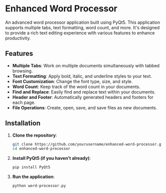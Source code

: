 # Enhanced Word Processor

An advanced word processor application built using PyQt5. This application supports multiple tabs, text formatting, word count, and more. It's designed to provide a rich text editing experience with various features to enhance productivity.

## Features

- **Multiple Tabs**: Work on multiple documents simultaneously with tabbed browsing.
- **Text Formatting**: Apply bold, italic, and underline styles to your text.
- **Font Customization**: Change the font type, size, and style.
- **Word Count**: Keep track of the word count in your documents.
- **Find and Replace**: Easily find and replace text within your documents.
- **Header and Footer**: Automatically generated headers and footers for each page.
- **File Operations**: Create, open, save, and save files as new documents.


## Installation

1. **Clone the repository**:

   ```bash
   git clone https://github.com/yourusername/enhanced-word-processor.git
   cd enhanced-word-processor
2. **Install PyQt5 (if you haven't already)**:
   ```bash
   pip install PyQt5
3. **Run the application**:
   ```bash
   python word-processor.py
